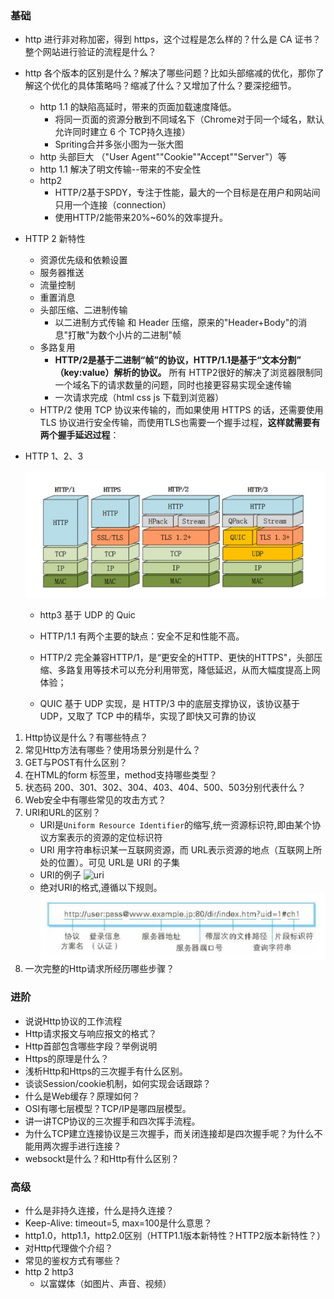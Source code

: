 ### 基础

+ http 进行非对称加密，得到 https，这个过程是怎么样的？什么是 CA 证书？整个网站进行验证的流程是什么？

+ http 各个版本的区别是什么？解决了哪些问题？比如头部缩减的优化，那你了解这个优化的具体策略吗？缩减了什么？又增加了什么？要深挖细节。

  + http 1.1 的缺陷高延时，带来的页面加载速度降低。
    + 将同一页面的资源分散到不同域名下（Chrome对于同一个域名，默认允许同时建立 6 个 TCP持久连接）
    + Spriting合并多张小图为一张大图
  + http 头部巨大 （"User Agent""Cookie""Accept""Server"）等
  + http 1.1 解决了明文传输--带来的不安全性
  + http2
    + HTTP/2基于SPDY，专注于性能，最大的一个目标是在用户和网站间只用一个连接（connection）
    + 使用HTTP/2能带来20%~60%的效率提升。

+ HTTP 2 新特性

  + 资源优先级和依赖设置
  + 服务器推送
  + 流量控制
  + 重置消息
  + 头部压缩、二进制传输
    + 以二进制方式传输 和 Header 压缩，原来的"Header+Body"的消息"打散"为数个小片的二进制"帧
  + 多路复用
    + **HTTP/2是基于二进制“帧”的协议，HTTP/1.1是基于“文本分割” （key:value）解析的协议。** 所有 HTTP2很好的解决了浏览器限制同一个域名下的请求数量的问题，同时也接更容易实现全速传输
    + 一次请求完成（html css js 下载到浏览器）
  + HTTP/2 使用 TCP 协议来传输的，而如果使用 HTTPS 的话，还需要使用 TLS 协议进行安全传输，而使用TLS也需要一个握手过程，**这样就需要有两个握手延迟过程**：

+ HTTP 1、2、3

  ![http3](./img/http3.jpg)

  + http3 基于 UDP 的 Quic  

  + HTTP/1.1 有两个主要的缺点：安全不足和性能不高。

  + HTTP/2 完全兼容HTTP/1，是“更安全的HTTP、更快的HTTPS"，头部压缩、多路复用等技术可以充分利用带宽，降低延迟，从而大幅度提高上网体验；

  + QUIC 基于 UDP 实现，是 HTTP/3 中的底层支撑协议，该协议基于 UDP，又取了 TCP 中的精华，实现了即快又可靠的协议

    

1. Http协议是什么？有哪些特点？
2. 常见Http方法有哪些？使用场景分别是什么？
3. GET与POST有什么区别？
4. 在HTML的form 标签里，method支持哪些类型？
5. 状态码 200、301、302、304、403、404、500、503分别代表什么？
6. Web安全中有哪些常见的攻击方式？
7. URI和URL的区别？
    + URI是`Uniform Resource Identifier`的缩写,统一资源标识符,即由某个协议方案表示的资源的定位标识符
    + URI 用字符串标识某一互联网资源，而 URL表示资源的地点（互联网上所处的位置）。可见 URL是 URI 的子集<br>
    + URI的例子
    ![uri](http://cdn.xutong.top/uri.jpg)
    + 绝对URI的格式,遵循以下规则。
    ![uri](./img/uri02.jpg)
8. 一次完整的Http请求所经历哪些步骤？
### 进阶
+ 说说Http协议的工作流程
+ Http请求报文与响应报文的格式？
+ Http首部包含哪些字段？举例说明
+ Https的原理是什么？
+ 浅析Http和Https的三次握手有什么区别。
+ 谈谈Session/cookie机制，如何实现会话跟踪？
+ 什么是Web缓存？原理如何？
+ OSI有哪七层模型？TCP/IP是哪四层模型。
+ 讲一讲TCP协议的三次握手和四次挥手流程。
+ 为什么TCP建立连接协议是三次握手，而关闭连接却是四次握手呢？为什么不能用两次握手进行连接？
+ websockt是什么？和Http有什么区别？
### 高级
+ 什么是非持久连接，什么是持久连接？
+ Keep-Alive: timeout=5, max=100是什么意思？
+ http1.0，http1.1，http2.0区别（HTTP1.1版本新特性？HTTP2版本新特性？）
+ 对Http代理做个介绍？
+ 常见的鉴权方式有哪些？
+ http 2 http3
  + 以富媒体（如图片、声音、视频）